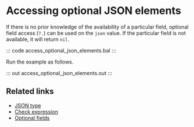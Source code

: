 # Accessing optional JSON elements

If there is no prior knowledge of the availability of a particular field, optional field access (`?.`) can be used on the `json` value. If the particular field is not available, it will return `nil`.

::: code access_optional_json_elements.bal :::

Run the example as follows.

::: out access_optional_json_elements.out :::

## Related links
- [JSON type](/learn/by-example/json-type/)
- [Check expression](/learn/by-example/check-expression/)
- [Optional fields](/learn/by-example/optional-fields/)
